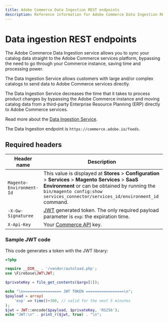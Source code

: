 ```yaml
---
title: Adobe Commerce Data Ingestion REST endpoints
description: Reference information for Adobe Commerce Data Ingestion REST endpoints.
---
```


# Data ingestion REST endpoints

The Adobe Commerce Data Ingestion service allows you to sync your catalog data straight to the Adobe Commerce services platform, bypassing the need to go through your Commerce instance, saving time and processing power.

The Data Ingestion Service allows customers with large and/or complex catalogs to send data to Adobe Commerce services directly.

The Data Ingestion Service decreases the time that it takes to process product changes by bypassing the Adobe Commerce instance and moving catalog data from a third-party Enterprise Resource Planning (ERP) directly to Adobe Commerce services.

Read more about the [Data Ingestion Service](https://experienceleague.adobe.com/docs/commerce-merchant-services/catalog-service/feed-ingestion.html).

The Data Ingestion endpoint is `https://commerce.adobe.io/feeds`.

## Required headers

Header name| Description
--- | ---
`Magento-Environment-Id` | This value is displayed at **Stores** > **Configuration** > **Services** > **Magento Services** > **SaaS Environment** or can be obtained by running the `bin/magento config:show services_connector/services_id/environment_id` command.
`-X-Gw-Signaturee` | [JWT](https://jwt.io/) generated token. The only required payload parameter is `exp`: the expiration time.
`X-Api-Key` | Your [Commerce API](https://developer.adobe.com/commerce/marketplace/guides/eqp/v1/access-keys/) key.

### Sample JWT code

This code generates a token with the JWT library:

```php
<?php

require __DIR__ . '/vendor/autoload.php';
use \Firebase\JWT\JWT;

$privateKey = file_get_contents($argv[1]);

echo "\n================= JWT TOKEN =================\n";
$payload = array(
    'exp' => time()+300, // valid for the next 5 minutes
);
$jwt = JWT::encode($payload, $privateKey, 'RS256');
echo "JWT:\n" . print_r($jwt, true) . "\n";
```
